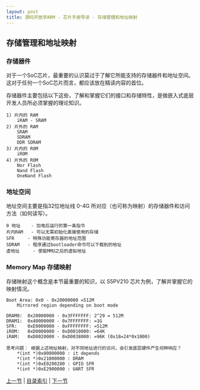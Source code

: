 ```yaml
---
layout: post
title: 源码开放学ARM - 芯片手册导读 - 存储管理和地址映射
---
```


## 存储管理和地址映射

### 存储器件
对于一个SoC芯片，最重要的认识莫过于了解它所能支持的存储器件和地址空间。这对于任何一个SoC芯片而言，都应该放在精读内容的首位。

存储器件主要包括以下这些，了解和掌握它们的接口和存储特性，是做嵌入式底层开发人员所必须掌握的理论知识。

	1) 片内的 RAM 
		iRAM - SRAM
	2) 片外的 RAM
		SRAM
		SDRAM
		DDR SDRAM
	3) 片内的 ROM
		iROM
	4) 片外的 ROM
		Nor Flash
		Nand Flash
		OneNand Flash

### 地址空间
地址空间主要是指32位地址线 0-4G 所对应（也可称为映射）的存储器件和访问方法（如何读写）。
	
	0 地址 	- 加电后运行的第一条指令
	片内RAM	- 可以无需初始化直接使用的存储	
	SFR    	- 特殊功能寄存器的地址范围
	SDRAM 	- 程序通过bootloader命令可以下载到的地址
	虚地址 	- 使能MMU之后的虚拟地址
	
### Memory Map 存储映射
存储映射这个概念是本节最重要的知识，以 S5PV210 芯片为例，了解并掌握它的映射情况。

	Boot Area: 0x0 - 0x20000000 =512M
		Mirrored region depending on boot mode
	
	DRAM0:	0x20000000 - 0x3FFFFFFF: 2^29 = 512M
	DRAM1:	0x40000000 - 0x7FFFFFFF: =1G
	SFR:  	0xE0000000 - 0xFFFFFFFF: =512M
	iROM: 	0xD0000000 - 0xD0010000: =64K
	iRAM: 	0xD0020000 - 0xD0038000: =96K (0x18=24*0x1000) 
	
	思考问题： 根据上述地址映射，对不同地址进行的访问，会引发底层硬件产生何种响应？
		*(int *)0x00000000 : it depends
		*(int *)0x21000000 : DRAM
		*(int *)0xE0200280 : GPIO SFR
		*(int *)0xE2900000 : UART SFR




[上一节](chp2-1.html)  |  [目录索引](../index.html)  |  [下一节](chp2-3.html)
